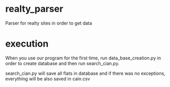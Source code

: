 # realty_parser
Parser for realty sites in order to get data

# execution

When you use our program for the first time, run data_base_creation.py in order to create database and then run search_cian.py.

search_cian.py will save all flats in database and if there was no exceptions, everything will be also saved in cain.csv

